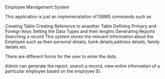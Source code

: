 Employee Management System

This application is just an implemenatation of DBMS commands such as

Creating Table
Creating Reference to anaother Table
Defining Primary and Foreign Keys
Setting the Data Types and their lengths
Generating Reports
Searching a record
This system stores the relevant Information about the Employee such as their personal details, bank details,address details, family details etc.

There are different forms for the user to enter the data.

Admin can generate the report, search a record, view entire information of a particular employee based on the employee ID.
